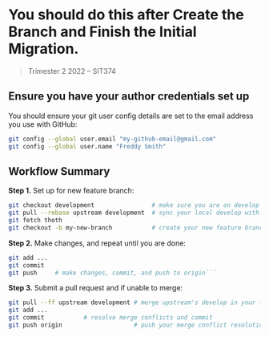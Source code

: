 # You should do this after Create the Branch and Finish the Initial Migration.

> Trimester 2 2022 – SIT374

## Ensure you have your author credentials set up

You should ensure your git user config details are set to the email address you use with GitHub:

```sh
git config --global user.email "my-github-email@gmail.com"
git config --global user.name "Freddy Smith"
```

## Workflow Summary

**Step 1.** Set up for new feature branch:

```sh
git checkout development                # make sure you are on develop
git pull --rebase upstream development  # sync your local develop with upstream's develop
git fetch thoth
git checkout -b my-new-branch           # create your new feature branch```
```

**Step 2.** Make changes, and repeat until you are done:

```sh
git add ...
git commit
git push     # make changes, commit, and push to origin```
```

**Step 3.** Submit a pull request and if unable to merge:

```sh
git pull --ff upstream development # merge upstream's develop in your feature branch
git add ...
git commit           # resolve merge conflicts and commit
git push origin                    # push your merge conflict resolution to origin
```
